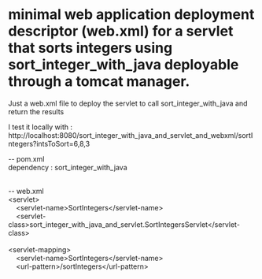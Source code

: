 # minimal web application deployment descriptor (web.xml) for a servlet that sorts integers using sort\_integer\_with_java deployable through a tomcat manager.

Just a web.xml file to deploy the servlet  to call sort\_integer\_with_java and return the results

I test it locally with : http://localhost:8080/sort_integer_with_java_and_servlet_and_webxml/sortIntegers?intsToSort=6,8,3

-- pom.xml <br/>
dependency : sort\_integer\_with_java<br/>

<br/>
-- web.xml<br/>
&lt;servlet&gt;<br/>
&nbsp;&nbsp;&nbsp;&nbsp;&lt;servlet-name&gt;SortIntegers&lt;/servlet-name&gt;<br/>
&nbsp;&nbsp;&nbsp;&nbsp;&lt;servlet-class&gt;sort_integer_with_java_and_servlet.SortIntegersServlet&lt;/servlet-class&gt;<br/>
<br/>
&lt;servlet-mapping&gt;<br/>
&nbsp;&nbsp;&nbsp;&nbsp;&lt;servlet-name&gt;SortIntegers&lt;/servlet-name&gt;<br/>
&nbsp;&nbsp;&nbsp;&nbsp;&lt;url-pattern&gt;/sortIntegers&lt;/url-pattern&gt;<br/>
